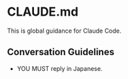 # CLAUDE.md

This is global guidance for Claude Code.

## Conversation Guidelines

- YOU MUST reply in Japanese.
